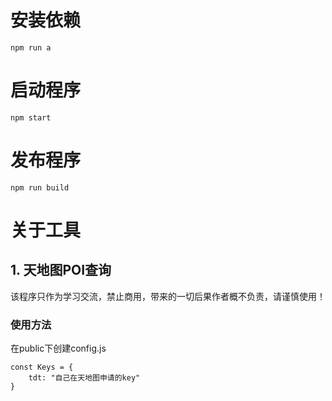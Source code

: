 # 安装依赖
`npm run a`

# 启动程序
`npm start`

# 发布程序
`npm run build`


# 关于工具

## 1. 天地图POI查询
该程序只作为学习交流，禁止商用，带来的一切后果作者概不负责，请谨慎使用！

### 使用方法

在public下创建config.js

```
const Keys = {
    tdt: "自己在天地图申请的key"
}
```